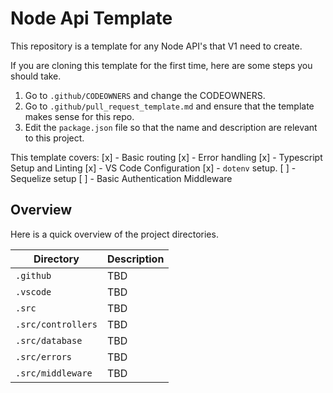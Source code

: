 # Node Api Template

This repository is a template for any Node API's that V1 need to create.

If you are cloning this template for the first time, here are some steps you should take.

1. Go to `.github/CODEOWNERS` and change the CODEOWNERS.
1. Go to `.github/pull_request_template.md` and ensure that the template makes sense for this repo.
1. Edit the `package.json` file so that the name and description are relevant to this project.

This template covers:
[x] - Basic routing
[x] - Error handling
[x] - Typescript Setup and Linting
[x] - VS Code Configuration
[x] - `dotenv` setup.
[ ] - Sequelize setup
[ ] - Basic Authentication Middleware

## Overview
Here is a quick overview of the project directories.

| Directory | Description |
| ----------| ----------- |
|`.github`|TBD|
|`.vscode`|TBD|
|`.src`|TBD|
|`.src/controllers`|TBD|
|`.src/database`|TBD|
|`.src/errors`|TBD|
|`.src/middleware`|TBD|
